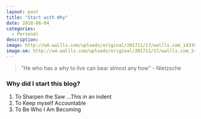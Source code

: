 ```yaml
---
layout: post
title: "Start with Why"
date: 2018-06-04
categories:
  - Personal
description:
image: http://w4.wallls.com/uploads/original/201711/17/wallls.com_143304.jpg
image-sm: http://w4.wallls.com/uploads/original/201711/17/wallls.com_143304.jpg
---
```


> "He who has a why to live can bear almost any how" - Nietzsche 

### Why did I start this blog?
1. To Sharpen the Saw
...This in an indent
2. To Keep myself Accountable 
3. To Be Who I Am Becoming
